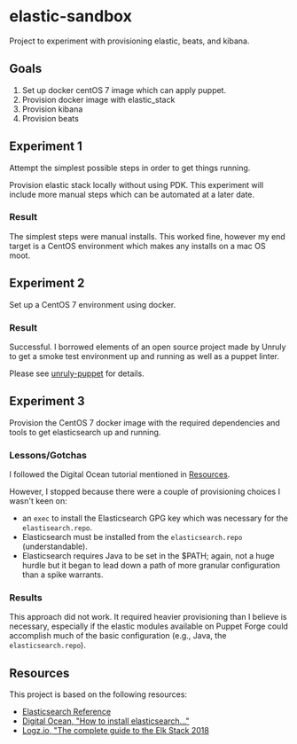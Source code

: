 # elastic-sandbox
Project to experiment with provisioning elastic, beats, and kibana.

## Goals
1. Set up docker centOS 7 image which can apply puppet.
2. Provision docker image with elastic_stack
3. Provision kibana
4. Provision beats

## Experiment 1

Attempt the simplest possible steps in order to get things running.

Provision elastic stack locally without using PDK. This experiment will include more manual steps which can be automated at a later date.

### Result

The simplest steps were manual installs. This worked fine, however my end target is a CentOS environment which makes any installs on a mac OS moot.

## Experiment 2

Set up a CentOS 7 environment using docker.

### Result

Successful. I borrowed elements of an open source project made by Unruly to get a smoke test environment up and running as well as a puppet linter.

Please see [unruly-puppet](https://github.com/unruly/unruly-puppet) for details.

## Experiment 3

Provision the CentOS 7 docker image with the required dependencies and tools to get elasticsearch up and running.

### Lessons/Gotchas

I followed the Digital Ocean tutorial mentioned in [Resources](#Resources). 

However, I stopped because there were a couple of provisioning choices I wasn't keen on: 

- an `exec` to install the Elasticsearch GPG key which was necessary for the `elastisearch.repo`.
- Elasticsearch must be installed from the `elasticsearch.repo` (understandable). 
- Elasticsearch requires Java to be set in the $PATH; again, not a huge hurdle but it began to lead down a path of more granular configuration than a spike warrants.

### Results

This approach did not work. It required heavier provisioning than I believe is necessary, especially if the elastic modules available on Puppet Forge could accomplish much of the basic configuration (e.g., Java, the `elasticsearch.repo`).

## Resources

This project is based on the following resources:

- [Elasticsearch Reference](https://www.elastic.co/guide/en/elasticsearch/reference/current/index.html)
- [Digital Ocean, "How to install elasticsearch..."](https://www.digitalocean.com/community/tutorials/how-to-install-elasticsearch-logstash-and-kibana-elastic-stack-on-centos-7)
- [Logz.io, "The complete guide to the Elk Stack 2018](https://logz.io/learn/complete-guide-elk-stack/#intro)